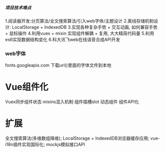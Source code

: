 ##### 项目技术难点 #####
  1.阅读器开发:分页算法/全文搜索算法/引入web字体/主题设计
  2.离线存储机制设计: LocalStorage + IndexedDB
  3.实现各种复杂手势 + 交互动画, 如何兼容手势 + 鼠标操作
  4.利用vuex + mixin 实现组件解耦 + 复用, 大大精简代码量
  5.利用es6实现数据结构变化
  6.科大讯飞web在线语音合成API开发

### web字体 ###
fonts.googleapis.com
下载url()里面的字体文件到本地

<!-- 192.168.133.198 -->

# Vue组件化
Vuex同步组件状态
mixins混入机制
组件插槽slot
动态组件
组件API化

# 扩展
全文搜索算法(多维数组降维);
LocalStorage + IndexedDB浏览器缓存应用;
vue-i18n插件实现国际化;
mockjs模拟接口API